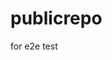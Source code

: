 # publicrepo
for e2e test



















































































































































































































































































































































































































































































































































































